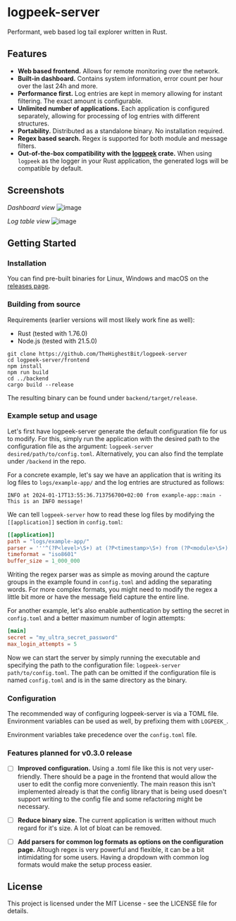 # logpeek-server

Performant, web based log tail explorer written in Rust.

## Features

- **Web based frontend.** Allows for remote monitoring over the network.
- **Built-in dashboard.** Contains system information, error count per hour over the last 24h and more.
- **Performance first.** Log entries are kept in memory allowing for instant filtering. The exact amount is configurable.
- **Unlimited number of applications.** Each application is configured separately, allowing for processing of log entries with different structures.
- **Portability.** Distributed as a standalone binary. No installation required.
- **Regex based search.** Regex is supported for both module and message filters.
- **Out-of-the-box compatibility with the [logpeek] crate.** When using `logpeek` as the logger in your Rust application, the generated logs will be compatible by default.

[logpeek]: https://crates.io/crates/logpeek

## Screenshots
*Dashboard view*
![image](https://github.com/TheHighestBit/logpeek-server/assets/40504459/2ce50a13-f94d-4a48-91e4-aff944bcd025)

*Log table view*
![image](https://github.com/TheHighestBit/logpeek-server/assets/40504459/8b21c7c8-61ea-45a5-b557-be567618ceb6)

## Getting Started

### Installation

You can find pre-built binaries for Linux, Windows and macOS on the [releases page].

[releases page]: https://github.com/TheHighestBit/logpeek-server/releases
### Building from source
Requirements (earlier versions will most likely work fine as well):
- Rust (tested with 1.76.0)
- Node.js (tested with 21.5.0)

```
git clone https://github.com/TheHighestBit/logpeek-server
cd logpeek-server/frontend
npm install
npm run build
cd ../backend
cargo build --release
```
The resulting binary can be found under `backend/target/release`.

### Example setup and usage
Let's first have logpeek-server generate the default configuration file for us to modify. For this, 
simply run the application with the desired path to the configuration file as the argument:
`logpeek-server desired/path/to/config.toml`. Alternatively, you can also find the template under `/backend` in the repo.

For a concrete example, let's say we have an application that is writing its log files to `logs/example-app/` and the log entries are structured as follows:

```
INFO at 2024-01-17T13:55:36.713756700+02:00 from example-app::main - This is an INFO message!
```

We can tell `logpeek-server` how to read these log files by modifying the `[[application]]` section in `config.toml`:
```toml
[[application]]
path = "logs/example-app/"
parser = '''^(?P<level>\S+) at (?P<timestamp>\S+) from (?P<module>\S+) - (?P<message>.+)$'''
timeformat = "iso8601"
buffer_size = 1_000_000
```
Writing the regex parser was as simple as moving around the capture groups in the example found in `config.toml` and adding the separating words.
For more complex formats, you might need to modify the regex a little bit more or have the message field capture the entire line.

For another example, let's also enable authentication by setting the secret in `config.toml` and a better maximum number of login attempts:
```toml
[main]
secret = "my_ultra_secret_password"
max_login_attempts = 5
```

Now we can start the server by simply running the executable and specifying the path to the configuration file:
`logpeek-server path/to/config.toml`. The path can be omitted if the configuration file is named `config.toml` and is in the same directory as the binary.

### Configuration

The recommended way of configuring logpeek-server is via a TOML file.
Environment variables can be used as well, by prefixing them with `LOGPEEK_`.

Environment variables take precedence over the `config.toml` file.

### Features planned for v0.3.0 release
- [ ] **Improved configuration.** Using a .toml file like this is not very user-friendly. There should be a page in the frontend that would allow the user to edit the config more conveniently.
The main reason this isn't implemented already is that the config library that is being used doesn't support writing to the config file and some refactoring might be necessary.


- [ ] **Reduce binary size.**  The current application is written without much regard for it's size. A lot of bloat can be removed.


- [ ] **Add parsers for common log formats as options on the configuration page.** Altough regex is very powerful and flexible,
it can be a bit intimidating for some users. Having a dropdown with common log formats would make the setup process easier.
## License

This project is licensed under the MIT License - see the LICENSE file for details.
